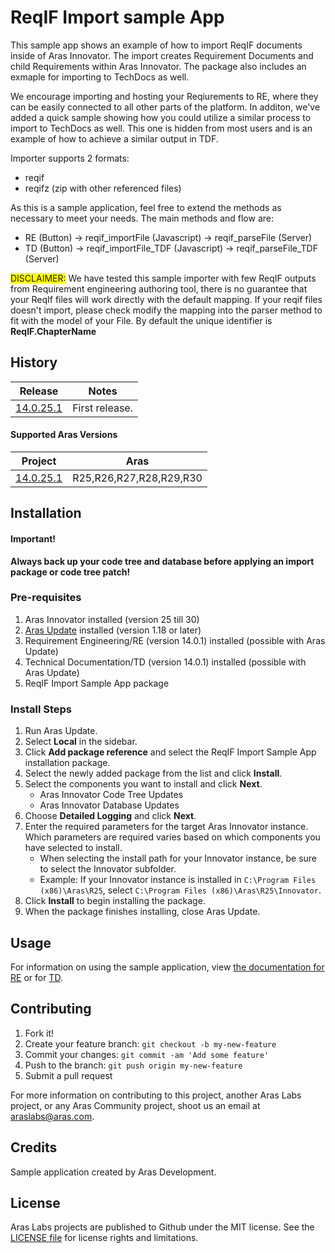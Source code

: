 # ReqIF Import sample App

This sample app shows an example of how to import ReqIF documents inside of Aras Innovator. The import creates Requirement Documents and child Requirements within Aras Innovator. The package also includes an exmaple for importing to TechDocs as well. 

We encourage importing and hosting your Reqiurements to RE, where they can be easily connected to all other parts of the platform. In additon, we've added a quick sample showing how you could utilize a similar process to import to TechDocs as well. This one is hidden from most users and is an example of how to achieve a similar output in TDF.

Importer supports 2 formats:
- reqif
- reqifz (zip with other referenced files)

As this is a sample application, feel free to extend the methods as necessary to meet your needs. The main methods and flow are: 
- RE (Button) -> reqif_importFile (Javascript) -> reqif_parseFile (Server)
- TD (Button) -> reqif_importFile_TDF (Javascript) -> reqif_parseFile_TDF (Server)

<span style="background-color: #FFFF00">DISCLAIMER:</span> We have tested this sample importer with few ReqIF outputs from Requirement engineering authoring tool, there is no guarantee that your ReqIf files will work directly with the default mapping. If your reqif files doesn't import, please check modify the mapping into the parser method to fit with the model of your File. By default the unique identifier is **ReqIF.ChapterName**

## History

Release | Notes
--------|--------
[14.0.25.1](https://github.com/ArasLabs/ReqIF-Import-sample-app/releases/tag/14.0.25.1) | First release.

#### Supported Aras Versions

Project | Aras
--------|------
[14.0.25.1](https://github.com/ArasLabs/ReqIF-Import-sample-app/releases/tag/14.0.25.1) | R25,R26,R27,R28,R29,R30

## Installation

#### Important!
**Always back up your code tree and database before applying an import package or code tree patch!**

### Pre-requisites

1. Aras Innovator installed (version 25 till 30)
2. [Aras Update](http://www.aras.com/support/downloads/) installed (version 1.18 or later)
1. Requirement Engineering/RE (version 14.0.1) installed (possible with Aras Update)
1. Technical Documentation/TD (version 14.0.1) installed (possible with Aras Update)
3. ReqIF Import Sample App package

### Install Steps

<!-- TODO: Add screenshot(s) -->

1. Run Aras Update.
2. Select **Local** in the sidebar.
3. Click **Add package reference** and select the ReqIF Import Sample App installation package.
4. Select the newly added package from the list and click **Install**.
5. Select the components you want to install and click **Next**.
    * Aras Innovator Code Tree Updates
    * Aras Innovator Database Updates
6. Choose **Detailed Logging** and click **Next**.
7. Enter the required parameters for the target Aras Innovator instance. Which parameters are required varies based on which components you have selected to install.
    * When selecting the install path for your Innovator instance, be sure to select the Innovator subfolder. 
    * Example: If your Innovator instance is installed in `C:\Program Files (x86)\Aras\R25`, select `C:\Program Files (x86)\Aras\R25\Innovator`.
8. Click **Install** to begin installing the package.
9. When the package finishes installing, close Aras Update.

## Usage

For information on using the sample application, view [the documentation for RE](./Documentation/User_Guide_RE.md) or for [TD](./Documentation/User_Guide_TD.md).

## Contributing

1. Fork it!
2. Create your feature branch: `git checkout -b my-new-feature`
3. Commit your changes: `git commit -am 'Add some feature'`
4. Push to the branch: `git push origin my-new-feature`
5. Submit a pull request

For more information on contributing to this project, another Aras Labs project, or any Aras Community project, shoot us an email at araslabs@aras.com.

## Credits

Sample application created by Aras Development.

## License

Aras Labs projects are published to Github under the MIT license. See the [LICENSE file](./LICENSE.md) for license rights and limitations.
